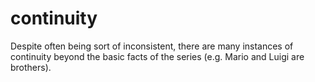 # continuity

Despite often being sort of inconsistent, there are many instances of continuity beyond the basic facts of the series (e.g. Mario and Luigi are brothers).
